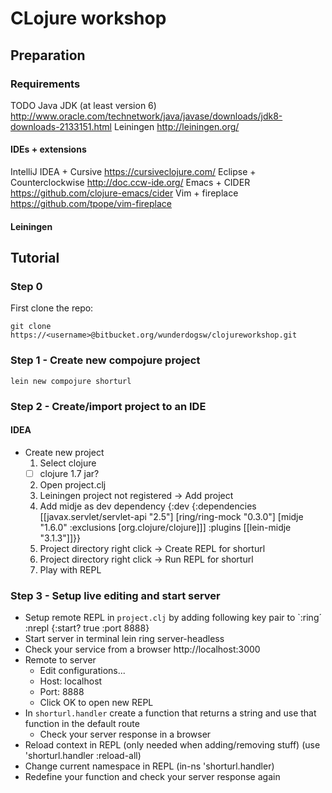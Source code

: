 # CLojure workshop

## Preparation

### Requirements
TODO
Java JDK (at least version 6) http://www.oracle.com/technetwork/java/javase/downloads/jdk8-downloads-2133151.html
Leiningen http://leiningen.org/

#### IDEs + extensions
IntelliJ IDEA + Cursive https://cursiveclojure.com/
Eclipse + Counterclockwise http://doc.ccw-ide.org/
Emacs + CIDER https://github.com/clojure-emacs/cider
Vim + fireplace https://github.com/tpope/vim-fireplace

#### Leiningen

## Tutorial

### Step 0
First clone the repo:

    git clone https://<username>@bitbucket.org/wunderdogsw/clojureworkshop.git

### Step 1 - Create new compojure project
    lein new compojure shorturl

### Step 2 - Create/import project to an IDE

#### IDEA
* Create new project
  1. Select clojure
    - [ ] clojure 1.7 jar?
  2. Open project.clj
  3. Leiningen project not registered -> Add project
  4. Add midje as dev dependency
    {:dev {:dependencies [[javax.servlet/servlet-api "2.5"]
                        [ring/ring-mock "0.3.0"]
                        [midje "1.6.0" :exclusions [org.clojure/clojure]]]
         :plugins [[lein-midje "3.1.3"]]}}
  5. Project directory right click -> Create REPL for shorturl
  6. Project directory right click -> Run REPL for shorturl
  7. Play with REPL

### Step 3 - Setup live editing and start server
* Setup remote REPL in `project.clj` by adding following key pair to `:ring´
    :nrepl {:start? true
            :port 8888}
* Start server in terminal
    lein ring server-headless
* Check your service from a browser http://localhost:3000
* Remote to server
  * Edit configurations...
  * Host: localhost
  * Port: 8888
  * Click OK to open new REPL
* In `shorturl.handler` create a function that returns a string and use that function in the default route
  * Check your server response in a browser
* Reload context in REPL (only needed when adding/removing stuff)
    (use 'shorturl.handler :reload-all)
* Change current namespace in REPL
    (in-ns 'shorturl.handler)
* Redefine your function and check your server response again




